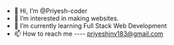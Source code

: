 - 👋 Hi, I’m @Priyesh-coder
- 👀 I’m interested in making websites.
- 🌱 I’m currently learning Full Stack Web Development
- 📫 How to reach me ---- priyeshjnv183@gmail.com


